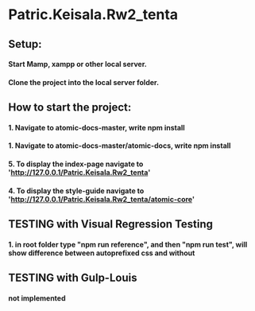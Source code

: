 # Patric.Keisala.Rw2_tenta

## Setup:
#### Start Mamp, xampp or other local server.
#### Clone the project into the local server folder.

## How to start the project:
#### 1. Navigate to atomic-docs-master, write npm install
#### 1. Navigate to atomic-docs-master/atomic-docs, write npm install

#### 5. To display the index-page navigate to 'http://127.0.0.1/Patric.Keisala.Rw2_tenta'
#### 4. To display the style-guide navigate to 'http://127.0.0.1/Patric.Keisala.Rw2_tenta/atomic-core'

## TESTING with Visual Regression Testing
#### 1. in root folder type "npm run reference", and then "npm run test", will show difference between autoprefixed css and without

## TESTING with Gulp-Louis
#### not implemented